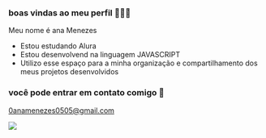 ### boas vindas ao meu perfil 💜🌈🐝

Meu nome é ana Menezes

- Estou estudando Alura
- Estou desenvolvend na linguagem JAVASCRIPT
- Utilizo esse espaço para a minha organização e compartilhamento dos meus projetos desenvolvidos

 ### você pode entrar em contato comigo 📧
 0anamenezes0505@gmail.com



 ![](https://media.tenor.com/d4sG_BgyH1cAAAAi/maxwell-cat.gif)
